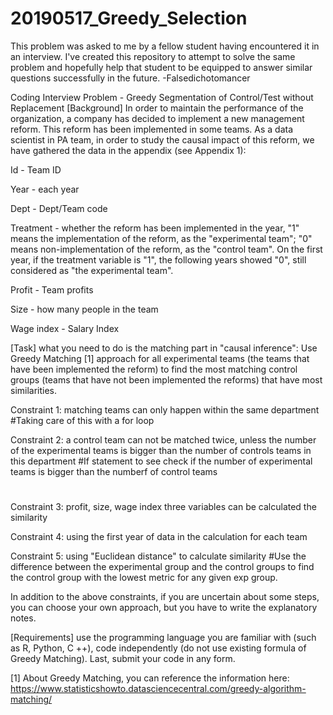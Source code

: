 # 20190517_Greedy_Selection
This problem was asked to me by a fellow student having encountered it in an interview.  I've created this repository to attempt to solve the same problem and hopefully help that student to be equipped to answer similar questions successfully in the future.
-Falsedichotomancer

Coding Interview Problem - Greedy Segmentation of Control/Test without Replacement
[Background] In order to maintain the performance of the organization, a company has decided to implement a new management reform. This reform has been implemented in some teams. As a data scientist in PA team, in order to study the causal impact of this reform, we have gathered the data in the appendix (see Appendix 1):

Id - Team ID

Year - each year

Dept - Dept/Team code

Treatment - whether the reform has been implemented in the year, "1" means the implementation of the reform, as the "experimental team"; "0" means non-implementation of the reform, as the "control team". On the first year, if the treatment variable is "1", the following years showed "0", still considered as "the experimental team".

Profit - Team profits

Size - how many people in the team

Wage index - Salary Index

[Task] what you need to do is the matching part in "causal inference": Use Greedy Matching [1] approach for all experimental teams (the teams that have been implemented the reform) to find the most matching control groups (teams that have not been implemented the reforms) that have most similarities.

Constraint 1: matching teams can only happen within the same department
#Taking care of this with a for loop

Constraint 2: a control team can not be matched twice, unless the number of the experimental teams is bigger than the number of controls teams in this department
#If statement to see check if the number of experimental teams is bigger than the numberf of control teams
#

Constraint 3: profit, size, wage index three variables can be calculated the similarity

Constraint 4: using the first year of data in the calculation for each team

Constraint 5: using "Euclidean distance" to calculate similarity 
#Use the difference between the experimental group and the control groups to find the control group with the lowest metric for any given exp group.

In addition to the above constraints, if you are uncertain about some steps, you can choose your own approach, but you have to write the explanatory notes.

[Requirements] use the programming language you are familiar with (such as R, Python, C ++), code independently (do not use existing formula of Greedy Matching). Last, submit your code in any form.

[1]   About Greedy Matching, you can reference the information here: https://www.statisticshowto.datasciencecentral.com/greedy-algorithm-matching/
